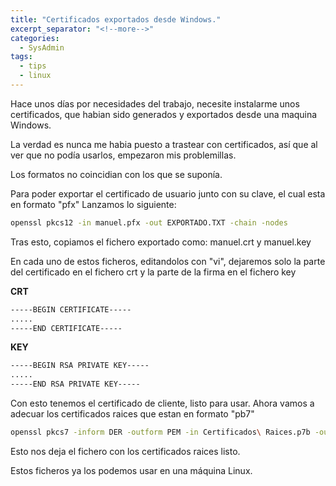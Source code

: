 ```yaml
---
title: "Certificados exportados desde Windows."
excerpt_separator: "<!--more-->"
categories:
  - SysAdmin
tags:
  - tips
  - linux
---
```

Hace unos días por necesidades del trabajo, necesite instalarme unos certificados, que habian sido generados y exportados desde una maquina Windows.

La verdad es nunca me habia puesto a trastear con certificados, así que al ver que no podía usarlos, empezaron mis problemillas.
<!--more-->

Los formatos no coincidian con los que se suponía.

Para poder exportar el certificado de usuario junto con su clave, el cual esta en formato "pfx"
Lanzamos lo siguiente:

```bash
openssl pkcs12 -in manuel.pfx -out EXPORTADO.TXT -chain -nodes
```

Tras esto, copiamos el fichero exportado como:
manuel.crt y manuel.key

En cada uno de estos ficheros, editandolos con "vi", dejaremos solo la parte del certificado en el fichero crt y la parte de la firma en el fichero key

**CRT**
```bash
-----BEGIN CERTIFICATE-----
.....
-----END CERTIFICATE-----
```

**KEY**
```bash
-----BEGIN RSA PRIVATE KEY-----
.....
-----END RSA PRIVATE KEY-----
```

Con esto tenemos el certificado de cliente, listo para usar.
Ahora vamos a adecuar los certificados raices que estan en formato "pb7"

```bash
openssl pkcs7 -inform DER -outform PEM -in Certificados\ Raices.p7b -out certname.pem -print_certs
```

Esto nos deja el fichero con los certificados raices listo.

Estos ficheros ya los podemos usar en una máquina Linux.
